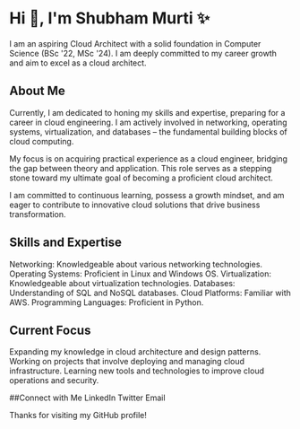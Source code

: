 # Hi 👋, I'm Shubham Murti ✨

I am an aspiring Cloud Architect with a solid foundation in Computer Science (BSc '22, MSc '24). I am deeply committed to my career growth and aim to excel as a cloud architect.

## About Me
Currently, I am dedicated to honing my skills and expertise, preparing for a career in cloud engineering. I am actively involved in networking, operating systems, virtualization, and databases – the fundamental building blocks of cloud computing.

My focus is on acquiring practical experience as a cloud engineer, bridging the gap between theory and application. This role serves as a stepping stone toward my ultimate goal of becoming a proficient cloud architect.

I am committed to continuous learning, possess a growth mindset, and am eager to contribute to innovative cloud solutions that drive business transformation.

## Skills and Expertise
Networking: Knowledgeable about various networking technologies.
Operating Systems: Proficient in Linux and Windows OS.
Virtualization: Knowledgeable about virtualization technologies.
Databases: Understanding of SQL and NoSQL databases.
Cloud Platforms: Familiar with AWS.
Programming Languages: Proficient in Python.

## Current Focus
Expanding my knowledge in cloud architecture and design patterns.
Working on projects that involve deploying and managing cloud infrastructure.
Learning new tools and technologies to improve cloud operations and security.

##Connect with Me
LinkedIn
Twitter
Email

Thanks for visiting my GitHub profile!
